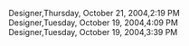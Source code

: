 ﻿Designer,Thursday, October 21, 2004,2:19 PM  Designer,Tuesday, October 19, 2004,4:09 PM  Designer,Tuesday, October 19, 2004,3:39 PM